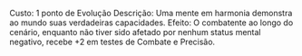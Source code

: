 Custo: 1 ponto de Evolução
Descrição: Uma mente em harmonia demonstra ao mundo suas verdadeiras capacidades.
Efeito: O combatente ao longo do cenário, enquanto não tiver sido afetado por nenhum status mental negativo, recebe +2 em testes de Combate e Precisão.